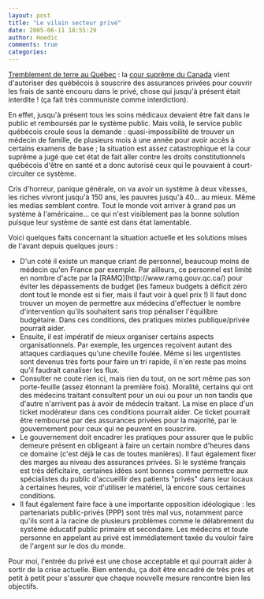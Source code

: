 ```yaml
---
layout: post
title: "Le vilain secteur privé"
date: 2005-06-11 18:55:29
author: Hoedic
comments: true
categories: 
---
```



[Tremblement de terre au Québec](http://www.ledevoir.com/2005/06/10/83921.html) : la [cour suprême du Canada](http://www.scc-csc.gc.ca/Welcome/index_f.asp) vient d'autoriser des québécois à souscrire des assurances privées pour couvrir les frais de santé encouru dans le privé, chose qui jusqu'à présent était interdite ! (ça fait très communiste comme interdiction).

En effet, jusqu'à présent tous les soins médicaux devaient être fait dans le public et remboursés par le système public. Mais voilà, le service public québécois croule sous la demande : quasi-impossibilité de trouver un médecin de famille, de plusieurs mois à une année pour avoir accès à certains examens de base ; la situation est assez catastrophique et la cour suprême a jugé que cet état de fait aller contre les droits constitutionnels québécois d'être en santé et a donc autorisé ceux qui le pouvaient à court-circuiter ce système.

Cris d'horreur, panique générale, on va avoir un système à deux vitesses, les riches vivront jusqu'à 150 ans, les pauvres jusqu'à 40... au mieux. Même les medias semblent contre. Tout le monde voit arriver à grand pas un système à l'américaine... ce qui n'est visiblement pas la bonne solution puisque leur système de santé est dans état lamentable.

Voici quelques faits concernant la situation actuelle et les solutions mises de l'avant depuis quelques jours :

<ul>
<li>D'un coté il existe un manque criant de personnel, beaucoup moins de médecin qu'en France par exemple. Par ailleurs, ce personnel est limité en nombre d'acte par la [RAMQ](http://www.ramq.gouv.qc.ca/) pour éviter les dépassements de budget (les fameux budgets à déficit zéro dont tout le monde est si fier, mais il faut voir à quel prix !) Il faut donc trouver un moyen de permettre aux médecins d'effectuer le nombre d'intervention qu'ils souhaitent sans trop pénaliser l'équilibre budgétaire. Dans ces conditions, des pratiques mixtes publique/privée pourrait aider.
<li>Ensuite, il est impératif de mieux organiser certains aspects organisationnels. Par exemple, les urgences reçoivent autant des attaques cardiaques qu'une cheville foulée. Même si les urgentistes sont devenus très forts pour faire un tri rapide, il n'en reste pas moins qu'il faudrait canaliser les flux.
<li>Consulter ne coute rien ici, mais rien du tout, on ne sort même pas son porte-feuille (assez étonnant la première fois). Moralité, certains qui ont des médecins traitant consultent pour un oui ou pour un non tandis que d'autre n'arrivent pas à avoir de médecin traitant. La mise en place d'un ticket modérateur dans ces conditions pourrait aider. Ce ticket pourrait être remboursé par des assurances privées pour la majorité, par le gouvernement pour ceux qui ne peuvent en souscrire.
<li>Le gouvernement doit encadrer les pratiques pour assurer que le public demeure présent en obligeant à faire un certain nombre d'heures dans ce domaine (c'est déjà le cas de toutes manières). Il faut également fixer des marges au niveau des assurances privées. Si le système français est très déficitaire, certaines idées sont bonnes comme permettre aux spécialistes du public d'accueillir des patients "privés" dans leur locaux à certaines heures, voir d'utiliser le matériel, là encore sous certaines conditions.
<li>Il faut également faire face à une importante opposition idéologique : les partenariats public-privés (PPP) sont très mal vus, notamment parce qu'ils sont à la racine de plusieurs problèmes comme le délabrement du système éducatif public primaire et secondaire. Les médecins et toute personne en appelant au privé est immédiatement taxée du vouloir faire de l'argent sur le dos du monde.</ul>

Pour moi, l'entrée du privé est une chose acceptable et qui pourrait aider à sortir de la crise actuelle. Bien entendu, ça doit être encadré de très près et petit à petit pour s'assurer que chaque nouvelle mesure rencontre bien les objectifs.